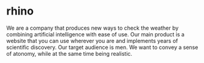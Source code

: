 # rhino
We are a company that produces new ways to check the weather by combining artificial intelligence with ease of use. Our main product is a website that you can use wherever you are and implements years of scientific discovery. Our target audience is men. We want to convey a sense of atonomy, while at the same time being realistic.
